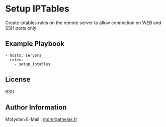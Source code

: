 Setup IPTables
=========

Create iptables rules on the remote server to allow connection on WEB and SSH ports only

Example Playbook
----------------

    - hosts: servers
      roles:
        - setup_iptables

License
-------

BSD

Author Information
------------------

Motysten
E-Mail : mdm@athelas.fr
